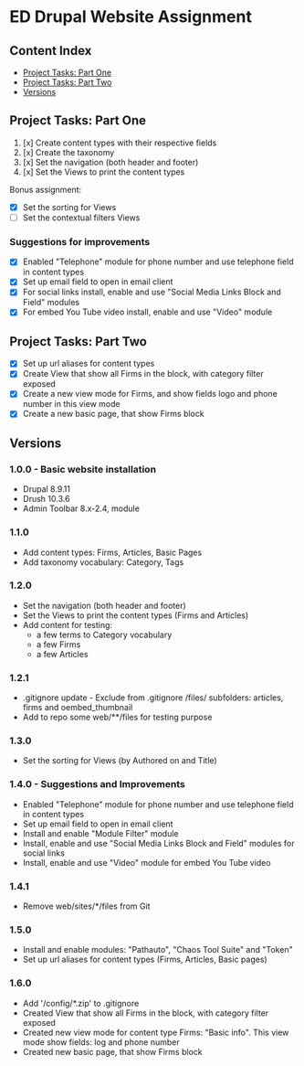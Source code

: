 # ED Drupal Website Assignment

## Content Index

* [Project Tasks: Part One](#project-tasks-part-one)
* [Project Tasks: Part Two](#project-tasks-part-two)
* [Versions](#versions)

## Project Tasks: Part One

1. [x] Create content types with their respective fields
2. [x] Create the taxonomy
3. [x] Set the navigation (both header and footer)
4. [x] Set the Views to print the content types

Bonus assignment:

* [x] Set the sorting for Views
* [ ] Set the contextual filters Views

### Suggestions for improvements

* [x] Enabled "Telephone" module for phone number and use telephone field in content types
* [x] Set up email field to open in email client
* [x] For social links install, enable and use "Social Media Links Block and Field" modules
* [x] For embed You Tube video install, enable and use "Video" module

## Project Tasks: Part Two

* [x] Set up url aliases for content types
* [x] Create View that show all Firms in the block, with category filter exposed
* [x] Create a new view mode for Firms, and show fields logo and phone number in this view mode
* [x] Create a new basic page, that show Firms block

## Versions

### 1.0.0 - Basic website installation

* Drupal 8.9.11
* Drush 10.3.6
* Admin Toolbar 8.x-2.4, module

### 1.1.0

* Add content types: Firms, Articles, Basic Pages
* Add taxonomy vocabulary: Category, Tags

### 1.2.0

* Set the navigation (both header and footer)
* Set the Views to print the content types (Firms and Articles)
* Add content for testing:
  * a few terms to Category vocabulary
  * a few Firms
  * a few Articles

### 1.2.1

* .gitignore update - Exclude from .gitignore /files/ subfolders: articles, firms and oembed_thumbnail
* Add to repo some web/**/files for testing purpose

### 1.3.0

* Set the sorting for Views (by Authored on and Title)

### 1.4.0 - Suggestions and Improvements

* Enabled "Telephone" module for phone number and use telephone field in content types
* Set up email field to open in email client
* Install and enable "Module Filter" module
* Install, enable and use "Social Media Links Block and Field" modules for social links
* Install, enable and use "Video" module for embed You Tube video

### 1.4.1

* Remove web/sites/*/files from Git

### 1.5.0

* Install and enable modules: "Pathauto", "Chaos Tool Suite" and "Token"
* Set up url aliases for content types (Firms, Articles, Basic pages)

### 1.6.0

* Add '/config/*.zip' to .gitignore
* Created View that show all Firms in the block, with category filter exposed
* Created new view mode for content type Firms: "Basic info". This view mode show fields: log and phone number
* Created new basic page, that show Firms block

